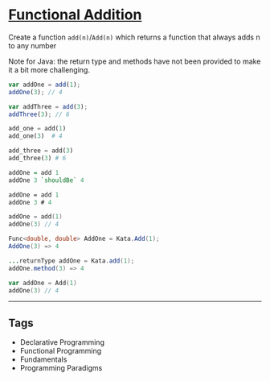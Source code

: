 # [Functional Addition](https://www.codewars.com/kata/538835ae443aae6e03000547)

Create a function `add(n)`/`Add(n)` which returns a function that always adds n to any number

Note for Java: the return type and methods have not been provided to make it a bit more challenging.

```javascript
var addOne = add(1);
addOne(3); // 4

var addThree = add(3);
addThree(3); // 6
```

```python
add_one = add(1)
add_one(3)  # 4

add_three = add(3)
add_three(3) # 6
```

```haskell
addOne = add 1
addOne 3 `shouldBe` 4
```

```fsharp
addOne = add 1
addOne 3 # 4
```

```swift
addOne = add(1)
addOne(3) // 4
```

```csharp
Func<double, double> AddOne = Kata.Add(1);
AddOne(3) => 4
```

```java
...returnType addOne = Kata.add(1);
addOne.method(3) => 4
```

```go
var addOne = Add(1)
addOne(3) // 4
```

---

## Tags

- Declarative Programming
- Functional Programming
- Fundamentals
- Programming Paradigms
